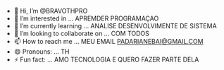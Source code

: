 - 👋 Hi, I’m @BRAVOTHPRO
- 👀 I’m interested in ... APREMDER PROGRAMAÇAO 
- 🌱 I’m currently learning ... ANALISE DESENVOLVIMENTE DE SISTEMA 
- 💞️ I’m looking to collaborate on ... COM TODOS 
- 📫 How to reach me ... MEU EMAIL PADARIANEBAI@GMAIL.COM
- 😄 Pronouns: ... TH
- ⚡ Fun fact: ... AMO TECNOLOGIA E QUERO FAZER PARTE DELA 

<!---
BRAVOTHPRO/BRAVOTHPRO is a ✨ special ✨ repository because its `README.md` (this file) appears on your GitHub profile.
You can click the Preview link to take a look at your changes.
--->
